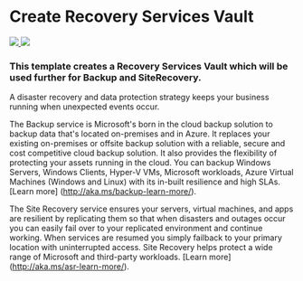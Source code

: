 # Create Recovery Services Vault

<a href="https://portal.azure.cn/#create/Microsoft.Template/uri/https%3A%2F%2Fgithub.com%2Faryamo%2Fazurejson%2Fblob%2Fmaster%2F101-recovery-services-vault-create%2Fazuredeploy.json" target="_blank">
    <img src="http://azuredeploy.net/deploybutton.png"/>
</a>
<a href="http://armviz.io/#/?load=https%3A%2F%2Fgithub.com%2Faryamo%2Fazurejson%2Fblob%2Fmaster%2F101-recovery-services-vault-create%2Fazuredeploy.json" target="_blank">
    <img src="http://armviz.io/visualizebutton.png"/>
</a>

### This template creates a Recovery Services Vault which will be used further for Backup and SiteRecovery.

A disaster recovery and data protection strategy keeps your business running when unexpected events occur.

The Backup service is Microsoft's born in the cloud backup solution to backup data that's located on-premises and in Azure. It replaces your existing on-premises or offsite backup solution with a reliable, secure and cost competitive cloud backup solution. It also provides the flexibility of protecting your assets running in the cloud. You can backup Windows Servers, Windows Clients, Hyper-V VMs, Microsoft workloads, Azure Virtual Machines (Windows and Linux) with its in-built resilience and high SLAs. [Learn more] (http://aka.ms/backup-learn-more/).

The Site Recovery service ensures your servers, virtual machines, and apps are resilient by replicating them so that when disasters and outages occur you can easily fail over to your replicated environment and continue working. When services are resumed you simply failback to your primary location with uninterrupted access. Site Recovery helps protect a wide range of Microsoft and third-party workloads. [Learn more] (http://aka.ms/asr-learn-more/).

